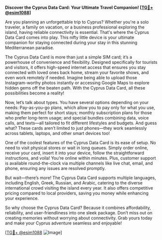 **Discover the Cyprus Data Card: Your Ultimate Travel Companion! [[TG💪+ @esim1088](https://t.me/s/esim1088)]**

Are you planning an unforgettable trip to Cyprus? Whether you're a solo traveler, a family on vacation, or a business professional exploring the island, having reliable connectivity is essential. That's where the Cyprus Data Card comes into play. This nifty little device is your ultimate companion for staying connected during your stay in this stunning Mediterranean paradise.

The Cyprus Data Card is more than just a simple SIM card; it’s a powerhouse of convenience and flexibility. Designed specifically for tourists and visitors, it offers high-speed internet access that ensures you stay connected with loved ones back home, stream your favorite shows, and even work remotely if needed. Imagine being able to upload those Instagram-worthy photos instantly or accessing Google Maps to explore hidden gems off the beaten path. With the Cyprus Data Card, all these possibilities become a reality!

Now, let’s talk about types. You have several options depending on your needs: Pay-as-you-go plans, which allow you to pay only for what you use, making them perfect for short stays; monthly subscription plans for those who prefer long-term usage; and special bundles combining data, voice calls, and texts—all tailored to fit different lifestyles and budgets. And guess what? These cards aren’t limited to just phones—they work seamlessly across tablets, laptops, and other smart devices too!

One of the coolest features of the Cyprus Data Card is its ease of setup. No need to visit physical stores or wait in long queues. Simply order online, receive your card, insert it into your device, follow the straightforward instructions, and voila! You’re online within minutes. Plus, customer support is available round-the-clock via multiple channels like live chat, email, and phone, ensuring any issues are resolved promptly.

But wait—there’s more! The Cyprus Data Card supports multiple languages, including English, Greek, Russian, and Arabic, catering to the diverse international crowd visiting the island every year. It also offers competitive pricing compared to local providers, saving you money while enhancing your experience.

So why choose the Cyprus Data Card? Because it combines affordability, reliability, and user-friendliness into one sleek package. Don’t miss out on creating memories without worrying about connectivity. Grab yours today and make your Cyprus adventure seamless and enjoyable!

[[TG💪+ @esim1088](https://t.me/s/esim1088) ![Image](https://i.postimg.cc/Y0z9fWf4/image.png)]